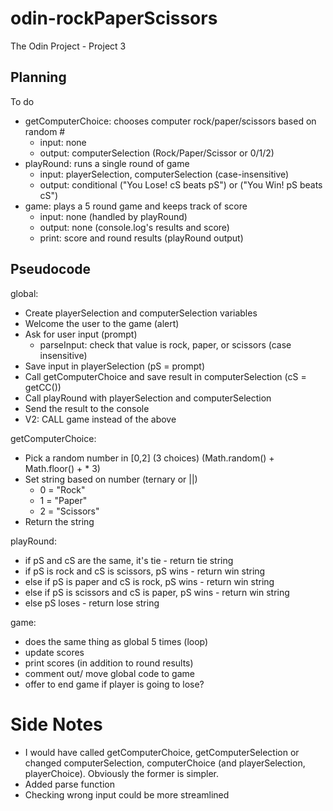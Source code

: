 # odin-rockPaperScissors
The Odin Project - Project 3

## Planning
To do
- getComputerChoice: chooses computer rock/paper/scissors based on random #
  - input: none
  - output: computerSelection (Rock/Paper/Scissor or 0/1/2)
- playRound: runs a single round of game
  - input: playerSelection, computerSelection (case-insensitive)
  - output: conditional ("You Lose! cS beats pS") or ("You Win! pS beats cS")
- game: plays a 5 round game and keeps track of score
  - input: none (handled by playRound)
  - output: none (console.log's results and score)
  - print: score and round results (playRound output)

## Pseudocode
global:
- Create playerSelection and computerSelection variables
- Welcome the user to the game (alert)
- Ask for user input (prompt)
  - parseInput: check that value is rock, paper, or scissors (case insensitive)
- Save input in playerSelection (pS = prompt)
- Call getComputerChoice and save result in computerSelection (cS = getCC())
- Call playRound with playerSelection and computerSelection
- Send the result to the console
- V2: CALL game instead of the above

getComputerChoice:
- Pick a random number in [0,2] (3 choices) (Math.random() + Math.floor() + * 3)
- Set string based on number (ternary or ||)
  - 0 = "Rock"
  - 1 = "Paper"
  - 2 = "Scissors"
- Return the string

playRound:
- if pS and cS are the same, it's tie - return tie string
- if pS is rock and cS is scissors, pS wins - return win string
- else if pS is paper and cS is rock, pS wins - return win string
- else if pS is scissors and cS is paper, pS wins - return win string
- else pS loses - return lose string

game:
- does the same thing as global 5 times (loop)
- update scores
- print scores (in addition to round results)
- comment out/ move global code to game
- offer to end game if player is going to lose?

# Side Notes
- I would have called getComputerChoice, getComputerSelection or changed computerSelection, computerChoice (and playerSelection, playerChoice). Obviously the former is simpler.
- Added parse function
- Checking wrong input could be more streamlined